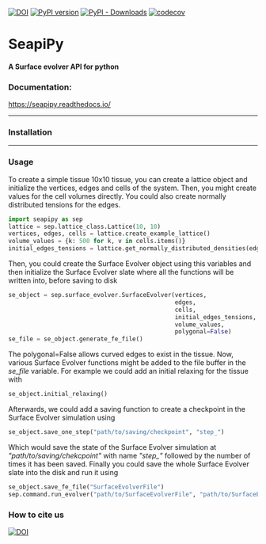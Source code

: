 [![DOI](https://zenodo.org/badge/DOI/10.5281/zenodo.10809290.svg)](https://doi.org/10.5281/zenodo.10809290)
[![PyPI version](https://badge.fury.io/py/seapipy.svg)](https://pypi.org/project/seapipy/)
[![PyPI - Downloads](https://img.shields.io/pypi/dm/seapipy)](https://pypi.org/project/seapipy/)
[![codecov](https://codecov.io/gh/borgesaugusto/seapipy/graph/badge.svg?token=SJFFTX412I)](https://codecov.io/gh/borgesaugusto/seapipy)
# SeapiPy 
#### A Surface evolver API for python


###  Documentation: 
https://seapipy.readthedocs.io/

---

###  Installation

---

###  Usage
To create a simple tissue 10x10 tissue, you can create a lattice object and initialize the vertices, edges and cells of 
the system. Then, you might create values for the cell volumes directly. You could also create normally distributed
tensions for the edges.
```python
import seapipy as sep
lattice = sep.lattice_class.Lattice(10, 10)
vertices, edges, cells = lattice.create_example_lattice()
volume_values = {k: 500 for k, v in cells.items()}
initial_edges_tensions = lattice.get_normally_distributed_densities(edges)
```

Then, you could create the Surface Evolver object using this variables and then initialize the Surface Evolver slate 
where all the functions will be written into, before saving to disk
```python
se_object = sep.surface_evolver.SurfaceEvolver(vertices, 
                                               edges, 
                                               cells,
                                               initial_edges_tensions, 
                                               volume_values, 
                                               polygonal=False)
se_file = se_object.generate_fe_file()
```

The polygonal=False allows curved edges to exist in the tissue. Now, various Surface Evolver functions might be added 
to the file buffer in the *se_file* variable. For example we could add an initial relaxing for the tissue with
```python
se_object.initial_relaxing()
```

Afterwards, we could add a saving function to create a checkpoint in the Surface Evolver simulation using
```python
se_object.save_one_step("path/to/saving/checkpoint", "step_")
```

Which would save the state of the Surface Evolver simulation at *"path/to/saving/chekcpoint"* with name *"step_"* followed
by the number of times it has been saved. 
Finally you could save the whole Surface Evolver slate into the disk and run it using
```python
se_object.save_fe_file("SurfaceEvolverFile")
sep.command.run_evolver("path/to/SurfaceEvolverFile", "path/to/SurfaceEvolverExecutable")
```


### How to cite us
[![DOI](https://zenodo.org/badge/DOI/10.5281/zenodo.10809290.svg)](https://doi.org/10.5281/zenodo.10809290)
